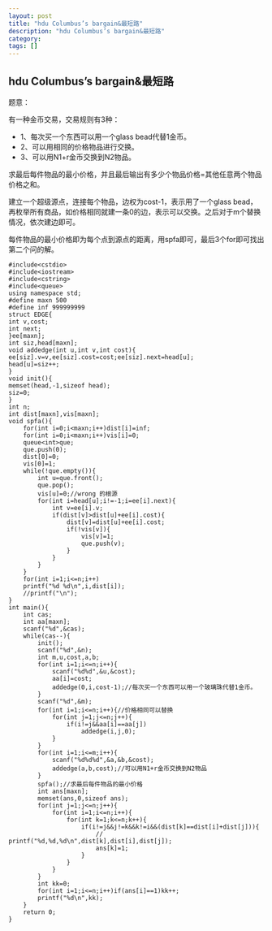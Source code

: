 ```yaml
---
layout: post
title: "hdu Columbus’s bargain&最短路"
description: "hdu Columbus’s bargain&最短路"
category:
tags: []
---
```


## hdu Columbus’s bargain&最短路 ##

题意：

有一种金币交易，交易规则有3种：

* 1、每次买一个东西可以用一个glass bead代替1金币。
* 2、可以用相同的价格物品进行交换。
* 3、可以用N1+r金币交换到N2物品。


求最后每件物品的最小价格，并且最后输出有多少个物品价格=其他任意两个物品价格之和。


建立一个超级源点，连接每个物品，边权为cost-1，表示用了一个glass bead，再枚举所有商品，如价格相同就建一条0的边，表示可以交换。之后对于m个替换情况，依次建边即可。


每件物品的最小价格即为每个点到源点的距离，用spfa即可，最后3个for即可找出第二个问的解。

	#include<cstdio>
	#include<iostream>
	#include<cstring>
	#include<queue>
	using namespace std;
	#define maxn 500
	#define inf 999999999
	struct EDGE{
	int v,cost;
	int next;
	}ee[maxn];
	int siz,head[maxn];
	void addedge(int u,int v,int cost){
	ee[siz].v=v,ee[siz].cost=cost;ee[siz].next=head[u];
	head[u]=siz++;
	}
	void init(){
	memset(head,-1,sizeof head);
	siz=0;
	}
	int n;
	int dist[maxn],vis[maxn];
	void spfa(){
		for(int i=0;i<maxn;i++)dist[i]=inf;
		for(int i=0;i<maxn;i++)vis[i]=0;
		queue<int>que;
		que.push(0);
		dist[0]=0;
		vis[0]=1;
		while(!que.empty()){
			int u=que.front();
			que.pop();
			vis[u]=0;//wrong 的根源
			for(int i=head[u];i!=-1;i=ee[i].next){
				int v=ee[i].v;
				if(dist[v]>dist[u]+ee[i].cost){
					dist[v]=dist[u]+ee[i].cost;
					if(!vis[v]){
						vis[v]=1;
						que.push(v);
					}
				}
			}
		}
		for(int i=1;i<=n;i++)
		printf("%d %d\n",i,dist[i]);
		//printf("\n");
	}
	int main(){
		int cas;
		int aa[maxn];
		scanf("%d",&cas);
		while(cas--){
			init();
			scanf("%d",&n);
			int m,u,cost,a,b;
			for(int i=1;i<=n;i++){
				scanf("%d%d",&u,&cost);
				aa[i]=cost;
				addedge(0,i,cost-1);//每次买一个东西可以用一个玻璃珠代替1金币。
			}
			scanf("%d",&m);
			for(int i=1;i<=n;i++){//价格相同可以替换
				for(int j=1;j<=n;j++){
					if(i!=j&&aa[i]==aa[j])
						addedge(i,j,0);
				}
			}
			for(int i=1;i<=m;i++){
				scanf("%d%d%d",&a,&b,&cost);
				addedge(a,b,cost);//可以用N1+r金币交换到N2物品
			}
			spfa();//求最后每件物品的最小价格
			int ans[maxn];
			memset(ans,0,sizeof ans);
			for(int j=1;j<=n;j++){
				for(int i=1;i<=n;i++){
					for(int k=1;k<=n;k++){
						if(i!=j&&j!=k&&k!=i&&(dist[k]==dist[i]+dist[j])){
							// printf("%d,%d,%d\n",dist[k],dist[i],dist[j]);
							ans[k]=1;
						}
					}
				}
			}
			int kk=0;
			for(int i=1;i<=n;i++)if(ans[i]==1)kk++;
			printf("%d\n",kk);
		}
		return 0;
	}
	
